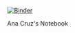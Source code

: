 [![Binder](https://mybinder.org/badge_logo.svg)](https://mybinder.org/v2/gh/analudg/anasjupyternotebook/main)

Ana Cruz's Notebook
